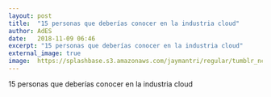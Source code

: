 ```yaml
---
layout: post
title:  "15 personas que deberías conocer en la industria cloud"
author: AdES
date:   2018-11-09 06:46
excerpt: "15 personas que deberías conocer en la industria cloud"
external_image: true
image:  https://splashbase.s3.amazonaws.com/jaymantri/regular/tumblr_nc4ldnaZEq1qfirfao1_1280.jpg
---
```

15 personas que deberías conocer en la industria cloud